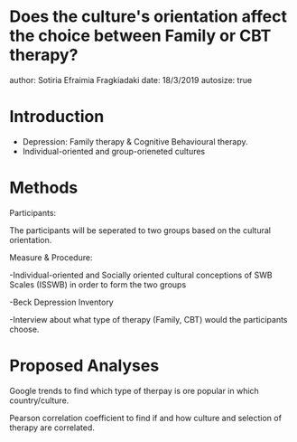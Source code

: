 Does the culture's orientation affect the choice between Family or CBT therapy?
========================================================
author: Sotiria Efraimia Fragkiadaki
date: 18/3/2019
autosize: true

Introduction
========================================================

- Depression: Family therapy & Cognitive Behavioural therapy.
- Individual-oriented and group-orieneted cultures  

Methods
========================================================

Participants: 

The participants will be seperated to two groups based on the cultural orientation. 

Measure & Procedure:

-Individual-oriented and Socially oriented cultural conceptions of SWB Scales (ISSWB) in order to form the two groups

-Beck Depression Inventory

-Interview about what type of therapy (Family, CBT) would the participants choose.


Proposed Analyses
========================================================

Google trends to find which type of therpay is ore popular in which country/culture.

Pearson correlation coefficient to find if and how culture and selection of therapy are correlated.

